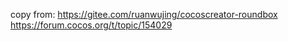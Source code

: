 copy from: https://gitee.com/ruanwujing/cocoscreator-roundbox https://forum.cocos.org/t/topic/154029